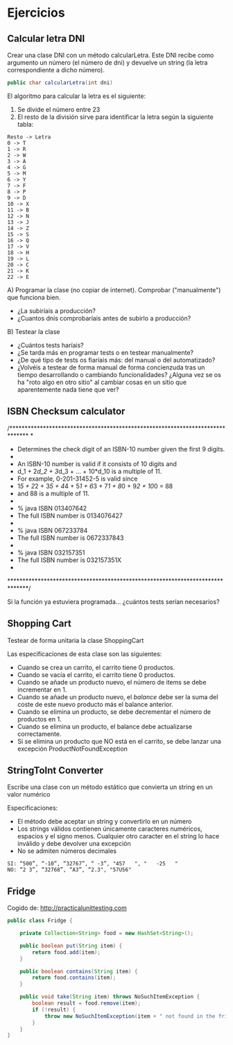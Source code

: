# Ejercicios

## Calcular letra DNI

Crear una clase DNI con un método calcularLetra. Este DNI recibe como argumento un número (el número de dni) y devuelve un string (la letra correspondiente a dicho número).

```java
public char calcularLetra(int dni)
```

El algoritmo para calcular la letra es el siguiente:

1) Se divide el número entre 23
2) El resto de la división sirve para identificar la letra según la siguiente tabla:

```
Resto -> Letra
0 -> T
1 -> R
2 -> W
3 -> A
4 -> G
5 -> M
6 -> Y
7 -> F
8 -> P
9 -> D
10 -> X
11 -> B
12 -> N
13 -> J
14 -> Z
15 -> S
16 -> Q
17 -> V
18 -> H
19 -> L
20 -> C
21 -> K
22 -> E
```

A) Programar la clase (no copiar de internet). Comprobar ("manualmente") que funciona bien.

- ¿La subiríais a producción?
- ¿Cuantos dnis comprobaríais antes de subirlo a producción?

B) Testear la clase

- ¿Cuántos tests haríais?
- ¿Se tarda más en programar tests o en testear manualmente?
- ¿De qué tipo de tests os fiaríais más: del manual o del automatizado?
- ¿Volvéis a testear de forma manual de forma concienzuda tras un tiempo desarrollando o cambiando funcionalidades? ¿Alguna vez se os ha "roto algo en otro sitio" al cambiar cosas en un sitio que aparentemente nada tiene que ver?

 
## ISBN Checksum calculator

/******************************************************************************
 * 
 *  Determines the check digit of an ISBN-10 number given the first 9 digits.
 *
 *  An ISBN-10 number is valid if it consists of 10 digits and
 *  d_1 + 2*d_2 + 3*d_3 + ... + 10*d_10 is a multiple of 11.
 *  For example, 0-201-31452-5 is valid since
 *  1*5 + 2*2 + 3*5 + 4*4 + 5*1 + 6*3 + 7*1 + 8*0 + 9*2 + 10*0 = 88
 *  and 88 is a multiple of 11.
 *
 *  % java ISBN 013407642
 *  The full ISBN number is 0134076427
 *
 *  % java ISBN 067233784
 *  The full ISBN number is 0672337843
 *
 *  % java ISBN 032157351
 *  The full ISBN number is 032157351X
 *
 ******************************************************************************/

Si la función ya estuviera programada... ¿cuántos tests serían necesarios?

## Shopping Cart

Testear de forma unitaria la clase ShoppingCart

Las especificaciones de esta clase son las siguientes:

- Cuando se crea un carrito, el carrito tiene 0 productos.
- Cuando se vacía el carrito, el carrito tiene 0 productos.
- Cuando se añade un producto nuevo, el número de items se debe incrementar en 1.
- Cuando se añade un producto nuevo, el *balance* debe ser la suma del coste de este nuevo producto más el balance anterior.
- Cuando se elimina un producto, se debe decrementar el número de productos en 1.
- Cuando se elimina un producto, el balance debe actualizarse correctamente.
- Si se elimina un producto que NO está en el carrito, se debe lanzar una excepción ProductNotFoundException

## StringToInt Converter

Escribe una clase con un método estático que convierta un string en un valor numérico

Especificaciones: 

- El método debe aceptar un string y convertirlo en un número
- Los strings válidos contienen únicamente caracteres numéricos, espacios y el signo menos. Cualquier otro caracter en el string lo hace inválido y debe devolver una excepción
- No se admiten números decimales

```
SI: “500”, “-10”, “32767”, “ -3”, "457   ", "   -25   "
NO: “2 3”, “32768”, “A3”, “2.3", "57U56"
```

## Fridge

Cogido de: http://practicalunittesting.com

```java
public class Fridge {

	private Collection<String> food = new HashSet<String>();

	public boolean put(String item) {
		return food.add(item);
	}

	public boolean contains(String item) {
		return food.contains(item);
	}

	public void take(String item) throws NoSuchItemException {
		boolean result = food.remove(item);
		if (!result) {
			throw new NoSuchItemException(item + " not found in the fridge");
		}
	}
}
```
